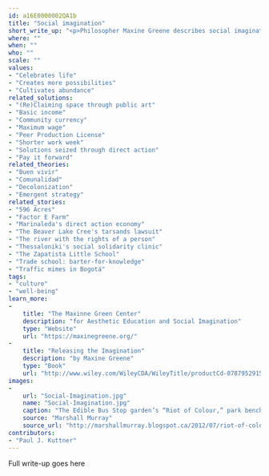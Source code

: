 ```yaml
---
id: a16E0000002QA1b
title: "Social imagination"
short_write_up: "<p>Philosopher Maxine Greene describes social imagination as the ability to “look at the world as if it could be otherwise.” It is the capacity, both creative and moral, to envision alternative possibilities for our communities and our world. The social imagination makes social change possible because an understanding of what might be gives us a perspective from which to challenge things as they are, as well as the hope and determination we need to build something different. To develop our social imaginations is to become more “wide-awake” to injustice in the world, a vital first step in inspiring us to change it.</p>"
where: ""
when: ""
who: ""
scale: ""
values:
- "Celebrates life"
- "Creates more possibilities"
- "Cultivates abundance"
related_solutions:
- "(Re)Claiming space through public art"
- "Basic income"
- "Community currency"
- "Maximum wage"
- "Peer Production License"
- "Shorter work week"
- "Solutions seized through direct action"
- "Pay it forward"
related_theories:
- "Buen vivir"
- "Comunalidad"
- "Decolonization"
- "Emergent strategy"
related_stories:
- "596 Acres"
- "Factor E Farm"
- "Marinaleda's direct action economy"
- "The Beaver Lake Cree's tarsands lawsuit"
- "The river with the rights of a person"
- "Thessaloniki's social solidarity clinic"
- "The Zapatista Little School"
- "Trade school: barter-for-knowledge"
- "Traffic mimes in Bogotá"
tags:
- "culture"
- "well-being"
learn_more:
-
    title: "The Maxinne Green Center"
    description: "for Aesthetic Education and Social Imagination"
    type: "Website"
    url: "https://maxinegreene.org/"
-
    title: "Releasing the Imagination"
    description: "by Maxine Greene"
    type: "Book"
    url: "http://www.wiley.com/WileyCDA/WileyTitle/productCd-0787952915.html"
images:
-
    url: "Social-Imagination.jpg"
    name: "Social-Imagination.jpg"
    caption: "The Edible Bus Stop garden’s “Riot of Colour,” park bench designed by Will Sandy."
    source: "Marshall Murray"
    source_url: "http://marshallmurray.blogspot.ca/2012/07/riot-of-colour-rhs-goes-all-guerilla.html"
contributors:
- "Paul J. Kuttner"
---
```

Full write-up goes here
